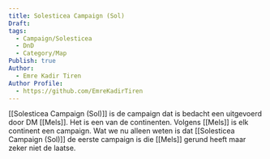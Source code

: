```yaml
---
title: Solesticea Campaign (Sol)
Draft: 
tags:
  - Campaign/Solesticea
  - DnD
  - Category/Map
Publish: true
Author:
  - Emre Kadir Tiren
Author Profile:
  - https://github.com/EmreKadirTiren
---
```

[[Solesticea Campaign (Sol)]] is de campaign dat is bedacht een uitgevoerd door DM [[Mels]]. Het is een van de continenten. Volgens [[Mels]] is elk continent een campaign. Wat we nu alleen weten is dat [[Solesticea Campaign (Sol)]] de eerste campaign is die [[Mels]] gerund heeft maar zeker niet de laatse.